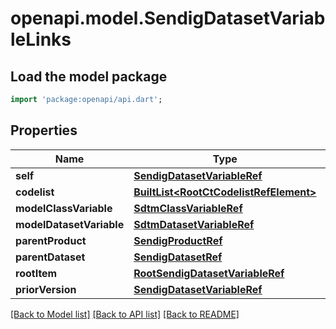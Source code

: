 # openapi.model.SendigDatasetVariableLinks

## Load the model package
```dart
import 'package:openapi/api.dart';
```

## Properties
Name | Type | Description | Notes
------------ | ------------- | ------------- | -------------
**self** | [**SendigDatasetVariableRef**](SendigDatasetVariableRef.md) |  | [optional] 
**codelist** | [**BuiltList&lt;RootCtCodelistRefElement&gt;**](RootCtCodelistRefElement.md) |  | [optional] 
**modelClassVariable** | [**SdtmClassVariableRef**](SdtmClassVariableRef.md) |  | [optional] 
**modelDatasetVariable** | [**SdtmDatasetVariableRef**](SdtmDatasetVariableRef.md) |  | [optional] 
**parentProduct** | [**SendigProductRef**](SendigProductRef.md) |  | [optional] 
**parentDataset** | [**SendigDatasetRef**](SendigDatasetRef.md) |  | [optional] 
**rootItem** | [**RootSendigDatasetVariableRef**](RootSendigDatasetVariableRef.md) |  | [optional] 
**priorVersion** | [**SendigDatasetVariableRef**](SendigDatasetVariableRef.md) |  | [optional] 

[[Back to Model list]](../README.md#documentation-for-models) [[Back to API list]](../README.md#documentation-for-api-endpoints) [[Back to README]](../README.md)


